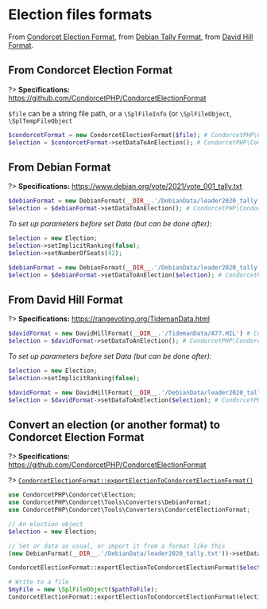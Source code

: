 # Election files formats

From [Condorcet Election Format](https://github.com/CondorcetPHP/CondorcetElectionFormat), from [Debian Tally Format](https://www.debian.org/vote/2021/vote_001_tally.txt), from [David Hill Format](https://rangevoting.org/TidemanData.html).


## From Condorcet Election Format
?> **Specifications:** https://github.com/CondorcetPHP/CondorcetElectionFormat

```$file``` can be a string file path, or a ```\SplFileInfo``` (or ```\SplFileObject```, ```\SplTempFileObject```

```php
$condorcetFormat = new CondorcetElectionFormat($file); # CondorcetPHP\Condorcet\Tools\Converters\CondorcetElectionFormat
$election = $condorcetFormat->setDataToAnElection(); # CondorcetPHP\Condorcet\Election
```

## From Debian Format
?> **Specifications:** https://www.debian.org/vote/2021/vote_001_tally.txt

```php
$debianFormat = new DebianFormat(__DIR__.'/DebianData/leader2020_tally.txt') # CondorcetPHP\Condorcet\Tools\Converters\DebianFormat
$election = $debianFormat->setDataToAnElection(); # CondorcetPHP\Condorcet\Election
```

_To set up parameters before set Data (but can be done after):_
```php
$election = new Election;
$election->setImplicitRanking(false);
$election->setNumberOfSeats(42);

$debianFormat = new DebianFormat(__DIR__.'/DebianData/leader2020_tally.txt') # CondorcetPHP\Condorcet\Tools\Converters\DebianFormat
$election = $debianFormat->setDataToAnElection($election); # CondorcetPHP\Condorcet\Election
```

## From David Hill Format
?> **Specifications:** https://rangevoting.org/TidemanData.html

```php
$davidFormat = new DavidHillFormat(__DIR__.'/TidemanData/A77.HIL') # CondorcetPHP\Condorcet\Tools\Converters\DavidHillFormat
$election = $davidFormat->setDataToAnElection(); # CondorcetPHP\Condorcet\Election
```

_To set up parameters before set Data (but can be done after):_
```php
$election = new Election;
$election->setImplicitRanking(false);

$davidFormat = new DavidHillFormat(__DIR__.'/DebianData/leader2020_tally.txt') # CondorcetPHP\Condorcet\Tools\Converters\DavidHillFormat
$election = $davidFormat->setDataToAnElection($election); # CondorcetPHP\Condorcet\Election
```

## Convert an election (or another format) to Condorcet Election Format

?> **Specifications:** https://github.com/CondorcetPHP/CondorcetElectionFormat  

?> [`CondorcetElectionFormat::exportElectionToCondorcetElectionFormat()`](/Docs/ApiReferences/Tools_Converters_CondorcetElectionFormat%20Class/public%20static%20Tools_Converters_CondorcetElectionFormat--exportElectionToCondorcetElectionFormat) 
```php
use CondorcetPHP\Condorcet\Election;
use CondorcetPHP\Condorcet\Tools\Converters\DebianFormat;
use CondorcetPHP\Condorcet\Tools\Converters\CondorcetElectionFormat;

// An election object
$election = new Election;

// Set or data as usual, or import it from a format like this
(new DebianFormat(__DIR__.'/DebianData/leader2020_tally.txt'))->setDataToAnElection($election); # The election get the data from debian format)

CondorcetElectionFormat::exportElectionToCondorcetElectionFormat($election); # Return the formatted election

# Write to a file
$myFile = new \SplFileObject($pathToFile);
CondorcetElectionFormat::exportElectionToCondorcetElectionFormat(election:$election, file: $myFile);
```